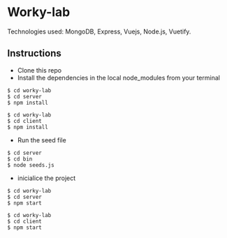 # Worky-lab

Technologies used: MongoDB, Express, Vuejs, Node.js, Vuetify.

## Instructions

- Clone this repo
- Install the dependencies in the local node_modules from your terminal
```
$ cd worky-lab
$ cd server
$ npm install
```
```
$ cd worky-lab
$ cd client
$ npm install
```
- Run the seed file
```
$ cd server
$ cd bin
$ node seeds.js
```
- inicialice the project
```
$ cd worky-lab
$ cd server
$ npm start
```
```
$ cd worky-lab
$ cd client
$ npm start
```
